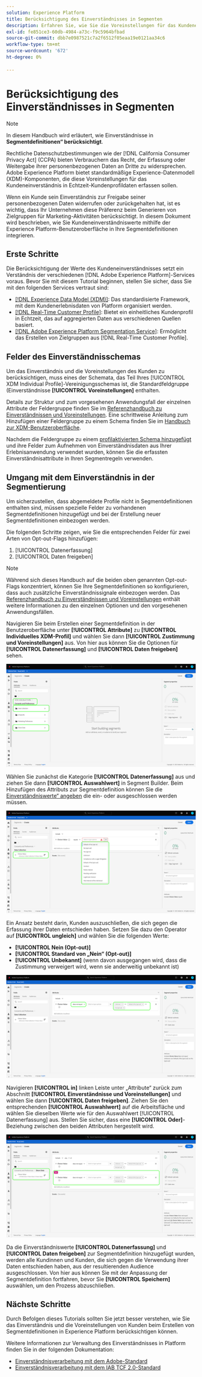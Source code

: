 ```yaml
---
solution: Experience Platform
title: Berücksichtigung des Einverständnisses in Segmenten
description: Erfahren Sie, wie Sie die Voreinstellungen für das Kundeneinverständnis zur Erfassung und Freigabe personenbezogener Daten bei Segmentvorgängen berücksichtigen.
exl-id: fe851ce3-60db-4984-a73c-f9c5964bfbad
source-git-commit: dbb7e0987521c7a2f6512f05eaa19e0121aa34c6
workflow-type: tm+mt
source-wordcount: '672'
ht-degree: 0%

---
```


# Berücksichtigung des Einverständnisses in Segmenten

>[!NOTE]
>
>In diesem Handbuch wird erläutert, wie Einverständnisse in **Segmentdefinitionen“ berücksichtigt**.

Rechtliche Datenschutzbestimmungen wie der [!DNL California Consumer Privacy Act] (CCPA) bieten Verbrauchern das Recht, der Erfassung oder Weitergabe ihrer personenbezogenen Daten an Dritte zu widersprechen. Adobe Experience Platform bietet standardmäßige Experience-Datenmodell (XDM)-Komponenten, die diese Voreinstellungen für das Kundeneinverständnis in Echtzeit-Kundenprofildaten erfassen sollen.

Wenn ein Kunde sein Einverständnis zur Freigabe seiner personenbezogenen Daten widerrufen oder zurückgehalten hat, ist es wichtig, dass Ihr Unternehmen diese Präferenz beim Generieren von Zielgruppen für Marketing-Aktivitäten berücksichtigt. In diesem Dokument wird beschrieben, wie Sie Kundeneinverständniswerte mithilfe der Experience Platform-Benutzeroberfläche in Ihre Segmentdefinitionen integrieren.

## Erste Schritte

Die Berücksichtigung der Werte des Kundeneinverständnisses setzt ein Verständnis der verschiedenen [!DNL Adobe Experience Platform]-Services voraus. Bevor Sie mit diesem Tutorial beginnen, stellen Sie sicher, dass Sie mit den folgenden Services vertraut sind:

* [[!DNL Experience Data Model (XDM)]](../xdm/home.md): Das standardisierte Framework, mit dem Kundenerlebnisdaten von Platform organisiert werden.
* [[!DNL Real-Time Customer Profile]](../profile/home.md): Bietet ein einheitliches Kundenprofil in Echtzeit, das auf aggregierten Daten aus verschiedenen Quellen basiert.
* [[!DNL Adobe Experience Platform Segmentation Service]](./home.md): Ermöglicht das Erstellen von Zielgruppen aus [!DNL Real-Time Customer Profile].

## Felder des Einverständnisschemas

Um das Einverständnis und die Voreinstellungen des Kunden zu berücksichtigen, muss eines der Schemata, das Teil Ihres [!UICONTROL XDM Individual Profile]-Vereinigungsschemas ist, die Standardfeldgruppe (Einverständnisse **[!UICONTROL Voreinstellungen]** enthalten.

Details zur Struktur und zum vorgesehenen Anwendungsfall der einzelnen Attribute der Feldergruppe finden Sie im [Referenzhandbuch zu Einverständnissen und Voreinstellungen](../xdm/field-groups/profile/consents.md). Eine schrittweise Anleitung zum Hinzufügen einer Feldergruppe zu einem Schema finden Sie im [Handbuch zur XDM-Benutzeroberfläche](../xdm/ui/resources/schemas.md#add-field-groups).

Nachdem die Feldergruppe zu einem [profilaktivierten Schema hinzugefügt ](../xdm/ui/resources/schemas.md#profile) und ihre Felder zum Aufnehmen von Einverständnisdaten aus Ihrer Erlebnisanwendung verwendet wurden, können Sie die erfassten Einverständnisattribute in Ihren Segmentregeln verwenden.

## Umgang mit dem Einverständnis in der Segmentierung

Um sicherzustellen, dass abgemeldete Profile nicht in Segmentdefinitionen enthalten sind, müssen spezielle Felder zu vorhandenen Segmentdefinitionen hinzugefügt und bei der Erstellung neuer Segmentdefinitionen einbezogen werden.

Die folgenden Schritte zeigen, wie Sie die entsprechenden Felder für zwei Arten von Opt-out-Flags hinzufügen:

1. [!UICONTROL Datenerfassung]
1. [!UICONTROL Daten freigeben]

>[!NOTE]
>
>Während sich dieses Handbuch auf die beiden oben genannten Opt-out-Flags konzentriert, können Sie Ihre Segmentdefinitionen so konfigurieren, dass auch zusätzliche Einverständnissignale einbezogen werden. Das [Referenzhandbuch zu Einverständnissen und Voreinstellungen](../xdm/field-groups/profile/consents.md) enthält weitere Informationen zu den einzelnen Optionen und den vorgesehenen Anwendungsfällen.

Navigieren Sie beim Erstellen einer Segmentdefinition in der Benutzeroberfläche unter **[!UICONTROL Attribute]** zu **[!UICONTROL Individuelles XDM-Profil]** und wählen Sie dann **[!UICONTROL Zustimmung und Voreinstellungen]** aus. Von hier aus können Sie die Optionen für **[!UICONTROL Datenerfassung]** und **[!UICONTROL Daten freigeben]** sehen.

![](./images/opt-outs/consents.png)

Wählen Sie zunächst die Kategorie **[!UICONTROL Datenerfassung]** aus und ziehen Sie dann **[!UICONTROL Auswahlwert]** in Segment Builder. Beim Hinzufügen des Attributs zur Segmentdefinition können Sie die [Einverständniswerte“ angeben](../xdm/field-groups/profile/consents.md#choice-values) die ein- oder ausgeschlossen werden müssen.

![](./images/opt-outs/consent-values.png)

Ein Ansatz besteht darin, Kunden auszuschließen, die sich gegen die Erfassung ihrer Daten entschieden haben. Setzen Sie dazu den Operator auf **[!UICONTROL ungleich]** und wählen Sie die folgenden Werte:

* **[!UICONTROL Nein (Opt-out)]**
* **[!UICONTROL Standard von „Nein“ (Opt-out)]**
* **[!UICONTROL Unbekannt]** (wenn davon ausgegangen wird, dass die Zustimmung verweigert wird, wenn sie anderweitig unbekannt ist)

![](./images/opt-outs/collect.png)

Navigieren **[!UICONTROL in]** linken Leiste unter „Attribute“ zurück zum Abschnitt **[!UICONTROL Einverständnisse und Voreinstellungen]** und wählen Sie dann **[!UICONTROL Daten freigeben]**. Ziehen Sie den entsprechenden **[!UICONTROL Auswahlwert]** auf die Arbeitsfläche und wählen Sie dieselben Werte wie für den Auswahlwert [!UICONTROL Datenerfassung] aus. Stellen Sie sicher, dass eine **[!UICONTROL Oder]**-Beziehung zwischen den beiden Attributen hergestellt wird.

![](./images/opt-outs/share.png)

Da die Einverständniswerte **[!UICONTROL Datenerfassung]** und **[!UICONTROL Daten freigeben]** zur Segmentdefinition hinzugefügt wurden, werden alle Kundinnen und Kunden, die sich gegen die Verwendung ihrer Daten entschieden haben, aus der resultierenden Audience ausgeschlossen. Von hier aus können Sie mit der Anpassung der Segmentdefinition fortfahren, bevor Sie **[!UICONTROL Speichern]** auswählen, um den Prozess abzuschließen.

## Nächste Schritte

Durch Befolgen dieses Tutorials sollten Sie jetzt besser verstehen, wie Sie das Einverständnis und die Voreinstellungen von Kunden beim Erstellen von Segmentdefinitionen in Experience Platform berücksichtigen können.

Weitere Informationen zur Verwaltung des Einverständnisses in Platform finden Sie in der folgenden Dokumentation:

* [Einverständnisverarbeitung mit dem Adobe-Standard](../landing/governance-privacy-security/consent/adobe/overview.md)
* [Einverständnisverarbeitung mit dem IAB TCF 2.0-Standard](../landing/governance-privacy-security/consent/iab/overview.md)